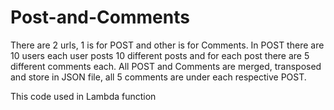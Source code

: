 # Post-and-Comments
There are 2 urls, 1 is for POST and other is for Comments.
In POST there are 10 users each user posts 10 different posts and for each post there are 5 different comments each.
All POST and Comments are merged, transposed and store in JSON file, all 5 comments are under each respective POST.

This code used in Lambda function
